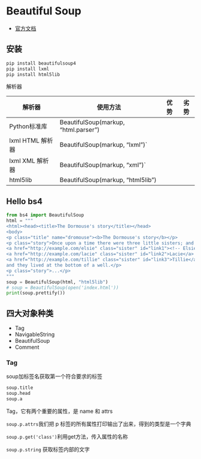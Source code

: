 # Beautiful Soup

- [官方文档](http://beautifulsoup.readthedocs.io/zh_CN/latest/)

## 安装

```bash
pip install beautifulsoup4
pip install lxml
pip install html5lib
```

解析器

| 解析器           | 使用方法                               | 优势 | 劣势 |
| ---------------- | -------------------------------------- | ---- | ---- |
| Python标准库     | BeautifulSoup(markup, “html.parser”) |      |      |
| lxml HTML 解析器 | BeautifulSoup(markup, “lxml”)`       |      |      |
| lxml XML 解析器  | BeautifulSoup(markup, “xml”)`        |      |      |
| html5lib         | BeautifulSoup(markup, “html5lib”)    |      |      |


## Hello bs4

```python
from bs4 import BeautifulSoup
html = """
<html><head><title>The Dormouse's story</title></head>
<body>
<p class="title" name="dromouse"><b>The Dormouse's story</b></p>
<p class="story">Once upon a time there were three little sisters; and their names were
<a href="http://example.com/elsie" class="sister" id="link1"><!-- Elsie --></a>,
<a href="http://example.com/lacie" class="sister" id="link2">Lacie</a> and
<a href="http://example.com/tillie" class="sister" id="link3">Tillie</a>;
and they lived at the bottom of a well.</p>
<p class="story">...</p>
"""
soup = BeautifulSoup(html, "html5lib")
# soup = BeautifulSoup(open('index.html'))
print(soup.prettify())
```

## 四大对象种类

- Tag
- NavigableString
- BeautifulSoup
- Comment

### Tag

soup加标签名获取第一个符合要求的标签

```python
soup.title
soup.head
soup.a
```

Tag，它有两个重要的属性，是 name 和 attrs

`soup.p.attrs`我们把 p 标签的所有属性打印输出了出来，得到的类型是一个字典

`soup.p.get('class')`利用get方法，传入属性的名称

`soup.p.string` 获取标签内部的文字
